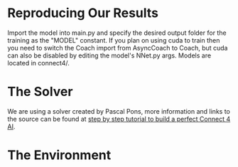 # Reproducing Our Results
Import the model into main.py and specify the desired output folder for the training as the
"MODEL" constant. If you plan on using cuda to train then you need to switch the Coach import from AsyncCoach to Coach,
but cuda can also be disabled by editing the model's NNet.py args. 
Models are located in connect4/. 

# The Solver
We are using a solver created by Pascal Pons, more information and links to the source
can be found at [step by step tutorial to build a perfect Connect 4 AI](http://blog.gamesolver.org).

# The Environment